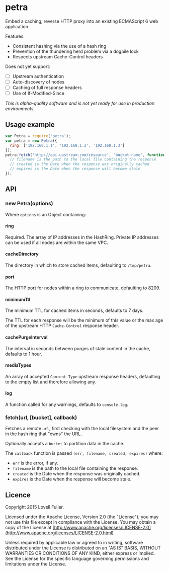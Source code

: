 # petra

Embed a caching, reverse HTTP proxy into an existing ECMAScript 6 web application.

Features:

- Consistent hashing via the use of a hash ring
- Prevention of the thundering herd problem via a dogpile lock
- Respects upstream Cache-Control headers

Does not yet support:

- [ ] Upstream authentication
- [ ] Auto-discovery of nodes
- [ ] Caching of full response headers
- [ ] Use of If-Modified-Since

_This is alpha-quality software and is not yet ready for use in production environments._

## Usage example

```javascript
var Petra = require('petra');
var petra = new Petra({
  ring: ['192.168.1.1', '192.168.1.2', '192.168.1.3']
});
petra.fetch('http://api.upstream.com/resource', 'bucket-name', function(err, filename, created, expires) {
  // filename is the path to the local file containing the response
  // created is the Date when the response was originally cached
  // expires is the Date when the response will become stale
});
```

## API

### new Petra(options)

Where `options` is an Object containing:

#### ring

Required. The array of IP addresses in the HashRing. Private IP addresses can be used if all nodes are within the same VPC.

#### cacheDirectory

The directory in which to store cached items, defaulting to `/tmp/petra`.

#### port

The HTTP port for nodes within a ring to communicate, defaulting to 8209.

#### minimumTtl

The minimum TTL for cached items in seconds, defaults to 7 days.

The TTL for each response will be the minimum of this value or the max age of the upstream HTTP `Cache-Control` response header.

#### cachePurgeInterval

The interval in seconds between purges of stale content in the cache, defaults to 1 hour.

#### mediaTypes

An array of accepted `Content-Type` upstream response headers, defaulting to the empty list and therefore allowing any.

#### log

A function called for any warnings, defaults to `console.log`.

### fetch(url, [bucket], callback)

Fetches a remote `url`, first checking with the local filesystem and the peer in the hash ring that "owns" the URL.

Optionally accepts a `bucket` to partition data in the cache.

The `callback` function is passed `(err, filename, created, expires)` where:

- `err` is the error, if any.
- `filename` is the path to the local file containing the response.
- `created` is the Date when the response was originally cached.
- `expires` is the Date when the response will become stale.

## Licence

Copyright 2015 Lovell Fuller.

Licensed under the Apache License, Version 2.0 (the "License");
you may not use this file except in compliance with the License.
You may obtain a copy of the License at
[http://www.apache.org/licenses/LICENSE-2.0](http://www.apache.org/licenses/LICENSE-2.0.html)

Unless required by applicable law or agreed to in writing, software
distributed under the License is distributed on an "AS IS" BASIS,
WITHOUT WARRANTIES OR CONDITIONS OF ANY KIND, either express or implied.
See the License for the specific language governing permissions and
limitations under the License.

